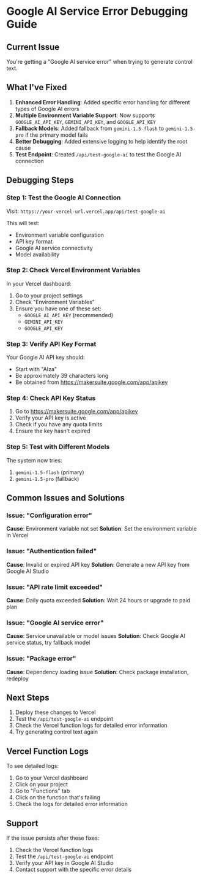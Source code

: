 # Google AI Service Error Debugging Guide

## Current Issue
You're getting a "Google AI service error" when trying to generate control text.

## What I've Fixed
1. **Enhanced Error Handling**: Added specific error handling for different types of Google AI errors
2. **Multiple Environment Variable Support**: Now supports `GOOGLE_AI_API_KEY`, `GEMINI_API_KEY`, and `GOOGLE_API_KEY`
3. **Fallback Models**: Added fallback from `gemini-1.5-flash` to `gemini-1.5-pro` if the primary model fails
4. **Better Debugging**: Added extensive logging to help identify the root cause
5. **Test Endpoint**: Created `/api/test-google-ai` to test the Google AI connection

## Debugging Steps

### Step 1: Test the Google AI Connection
Visit: `https://your-vercel-url.vercel.app/api/test-google-ai`

This will test:
- Environment variable configuration
- API key format
- Google AI service connectivity
- Model availability

### Step 2: Check Vercel Environment Variables
In your Vercel dashboard:
1. Go to your project settings
2. Check "Environment Variables"
3. Ensure you have one of these set:
   - `GOOGLE_AI_API_KEY` (recommended)
   - `GEMINI_API_KEY`
   - `GOOGLE_API_KEY`

### Step 3: Verify API Key Format
Your Google AI API key should:
- Start with "AIza"
- Be approximately 39 characters long
- Be obtained from https://makersuite.google.com/app/apikey

### Step 4: Check API Key Status
1. Go to https://makersuite.google.com/app/apikey
2. Verify your API key is active
3. Check if you have any quota limits
4. Ensure the key hasn't expired

### Step 5: Test with Different Models
The system now tries:
1. `gemini-1.5-flash` (primary)
2. `gemini-1.5-pro` (fallback)

## Common Issues and Solutions

### Issue: "Configuration error"
**Cause**: Environment variable not set
**Solution**: Set the environment variable in Vercel

### Issue: "Authentication failed"
**Cause**: Invalid or expired API key
**Solution**: Generate a new API key from Google AI Studio

### Issue: "API rate limit exceeded"
**Cause**: Daily quota exceeded
**Solution**: Wait 24 hours or upgrade to paid plan

### Issue: "Google AI service error"
**Cause**: Service unavailable or model issues
**Solution**: Check Google AI service status, try fallback model

### Issue: "Package error"
**Cause**: Dependency loading issue
**Solution**: Check package installation, redeploy

## Next Steps
1. Deploy these changes to Vercel
2. Test the `/api/test-google-ai` endpoint
3. Check the Vercel function logs for detailed error information
4. Try generating control text again

## Vercel Function Logs
To see detailed logs:
1. Go to your Vercel dashboard
2. Click on your project
3. Go to "Functions" tab
4. Click on the function that's failing
5. Check the logs for detailed error information

## Support
If the issue persists after these fixes:
1. Check the Vercel function logs
2. Test the `/api/test-google-ai` endpoint
3. Verify your API key in Google AI Studio
4. Contact support with the specific error details
